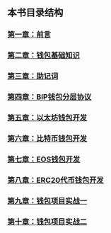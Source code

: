 
## 本书目录结构

### [第一章：前言](https://github.com/guoshijiang/go-ethereum-code-analysis/tree/master/theory)
### [第二章：钱包基础知识](https://github.com/guoshijiang/go-ethereum-code-analysis/tree/master/theory)
### [第三章：助记词](https://github.com/guoshijiang/go-ethereum-code-analysis/tree/master/theory)
### [第四章：BIP钱包分层协议](https://github.com/guoshijiang/go-ethereum-code-analysis/tree/master/theory)
### [第五章：以太坊钱包开发](https://github.com/guoshijiang/go-ethereum-code-analysis/tree/master/theory)
### [第六章：比特币钱包开发](https://github.com/guoshijiang/go-ethereum-code-analysis/tree/master/theory)
### [第七章：EOS钱包开发](https://github.com/guoshijiang/go-ethereum-code-analysis/tree/master/theory)
### [第八章：ERC20代币钱包开发](https://github.com/guoshijiang/go-ethereum-code-analysis/tree/master/theory)
### [第九章：钱包项目实战一](https://github.com/guoshijiang/go-ethereum-code-analysis/tree/master/theory)
### [第十章：钱包项目实战二](https://github.com/guoshijiang/go-ethereum-code-analysis/tree/master/theory)
